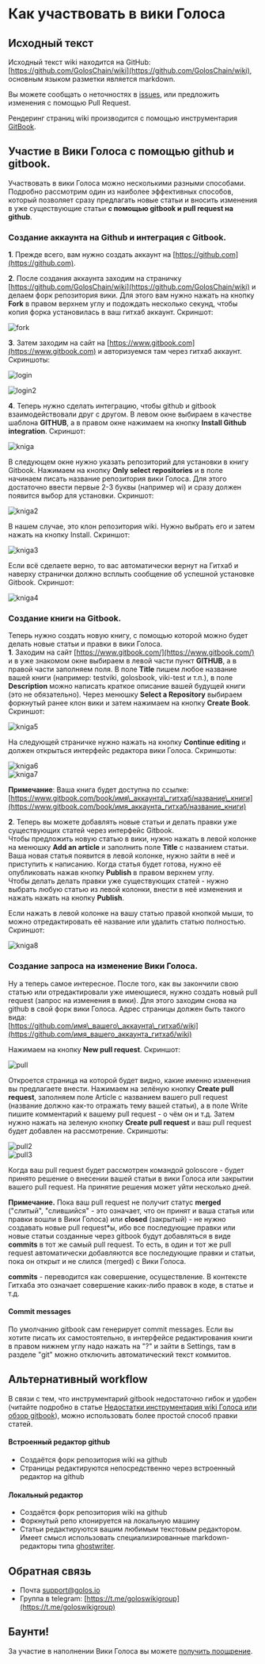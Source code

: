 ﻿# Как участвовать в вики Голоса


## Исходный текст

Исходный текст wiki находится на GitHub: [https://github.com/GolosChain/wiki](https://github.com/GolosChain/wiki), основным языком разметки является markdown.

Вы можете сообщать о неточностях в [issues](https://github.com/GolosChain/wiki/issues), или предложить изменения с помощью Pull Request.

Рендеринг страниц wiki производится с помощью инструментария [GitBook](https://www.gitbook.com).

## Участие в Вики Голоса с помощью github и gitbook.

Участвовать в вики Голоса можно несколькими разными способами. Подробно рассмотрим один из наиболее эффективных способов, который позволяет сразу предлагать новые статьи и вносить изменения в уже существующие статьи **с помощью gitbook и pull request на github**.

### Создание аккаунта на Github и интеграция с Gitbook.

**1**. Прежде всего, вам нужно создать аккаунт на [https://github.com](https://github.com).

**2**. После создания аккаунта заходим на страничку [https://github.com/GolosChain/wiki](https://github.com/GolosChain/wiki) и делаем форк репозитория вики. Для этого вам нужно нажать на кнопку **Fork** в правом верхнем углу и подождать несколько секунд, чтобы копия форка установилась в ваш гитхаб аккаунт. Скриншот:

![fork](https://i.imgur.com/QsxyqoG.png)

**3**. Затем заходим на сайт на [https://www.gitbook.com](https://www.gitbook.com) и авторизуемся там через гитхаб аккаунт. Скриншоты:

![login](https://i.imgur.com/QkiJi3Z.png)

![login2](https://i.imgur.com/P4BRMK7.png)

**4**. Теперь нужно сделать интеграцию, чтобы github и gitbook взаимодействовали друг с другом. В левом окне выбираем в качестве шаблона **GITHUB**, а в правом окне нажимаем на кнопку **Install Github integration**. Скриншот:

![kniga](https://i.imgur.com/t3uygwf.png)

В следующем окне нужно указать репозиторий для установки в книгу Gitbook. Нажимаем на кнопку **Only select repositories** и в поле начинаем писать название репозитория вики Голоса. Для этого достаточно ввести первые 2-3 буквы \(например wi\) и сразу должен появится выбор для установки. Скриншот:

![kniga2](https://i.imgur.com/pjINVLg.png)

В нашем случае, это клон репозитория wiki. Нужно выбрать его и затем нажать на кнопку Install. Скриншот:

![kniga3](https://i.imgur.com/teDWMSU.png)

Если всё сделаете верно, то вас автоматически вернут на Гитхаб и наверху странички должно всплыть сообщение об успешной установке Gitbook. Скриншот:

![kniga4](https://i.imgur.com/dZkRmKn.png)

### Создание книги на Gitbook.

Теперь нужно создать новую книгу, с помощью которой можно будет делать новые статьи и правки в вики Голоса.   
**1**. Заходим на сайт [https://www.gitbook.com/](https://www.gitbook.com/) и в уже знакомом окне выбираем в левой части пункт **GITHUB**, а в правой части заполняем поля. В поле **Title** пишем любое название вашей книги \(например: testviki, golosbook, viki-test и т.п.\), в поле **Description** можно написать краткое описание вашей будущей книги \(это не обязательно\). Через менюшку **Select a Repository** выбираем форкнутый ранее клон вики и затем нажимаем на кнопку **Create Book**. Скриншот:

![kniga5](https://i.imgur.com/AHGmdkg.png)

На следующей страничке нужно нажать на кнопку **Continue editing** и должен открыться интерфейс редактора вики Голоса. Скриншоты:

![kniga6](https://i.imgur.com/wN2gWQF.png)  
![kniga7](https://i.imgur.com/A425qTU.png)

**Примечание**: Ваша книга будет доступна по ссылке: [https://www.gitbook.com/book/имя\_аккаунта\_гитхаб/название\_книги](https://www.gitbook.com/book/имя_аккаунта_гитхаб/название_книги)

**2**. Теперь вы можете добавлять новые статьи и делать правки уже существующих статей через интерфейс Gitbook.   
Чтобы предложить новую статью в вики, нужно нажать в левой колонке на менюшку **Add an article** и заполнить поле **Title** с названием статьи. Ваша новая статья появится в левой колонке, нужно  зайти в неё и приступить к написанию. Когда статья будет готова, нужно её опубликовать нажав кнопку  **Publish** в правом верхнем углу.   
Чтобы делать делать правки уже существующих статей - нужно выбрать любую статью из левой колонки, внести в неё изменения и нажать нажать на кнопку **Publish**.

Если нажать в левой колонке на вашу статью правой кнопкой мыши, то можно отредактировать её название или удалить статью полностью. Скриншот:

![kniga8](https://i.imgur.com/5wFnaEf.png)

### Создание запроса на изменение Вики Голоса.

Ну а теперь самое интересное. После того, как вы закончили свою статью или отредактировали уже имеющиеся, нужно создать новый pull request \(запрос на изменения в вики\). Для этого заходим снова на github в свой форк вики Голоса. Адрес страницы должен быть такого вида:   
[https://github.com/имя\_вашего\_аккаунта\_гитхаб/wiki](https://github.com/имя_вашего_аккаунта_гитхаб/wiki)

Нажимаем на кнопку **New pull request**. Скриншот:

![pull](https://i.imgur.com/V5Z1xnh.png)

Откроется страница на которой будет видно, какие именно изменения вы предлагаете внести. Нажимаем на зелёную кнопку **Create pull request**, заполняем поле Article с названием вашего pull request \(название должно как-то отражать тему вашей статьи\), а в поле Write пишите комментарий к вашему pull request - о чём он и т.д. Затем нужно нажать на зеленую кнопку **Create pull request** и ваш pull request будет добавлен на рассмотрение. Скриншоты:

![pull2](https://i.imgur.com/2FTlXb4.png)  
![pull3](https://i.imgur.com/5fXOFfF.png)

Когда ваш pull request будет рассмотрен командой goloscore - будет принято решение о внесении вашей статьи в вики Голоса или закрытии вашего pull request. На принятие решения может уйти несколько дней.

**Примечание.** Пока ваш pull request не получит статус **merged** \("слитый", "слившийся" - это означает, что он принят и ваша статья или правки вошли в Вики Голоса\) или **closed** \(закрытый\) - не нужно создавать новые pull request\*ы, ибо все последующие правки или новые статьи созданные через gitbook будут добавляться в виде **commits** в тот же самый pull request. То есть, в один и тот же pull request автоматически добавляются все последующие правки и статьи, пока он открыт и не слился \(merged\) с Вики Голоса.   
  
**commits** - переводится как совершение, осуществление. В контексте Гитхаба это означает совершение каких-либо правок в коде, в статье и т.д. 

#### Commit messages

По умолчанию gitbook сам генерирует commit messages. Если вы хотите писать их самостоятельно, в интерфейсе редактирования книги в правом нижнем углу надо нажать на "?" и зайти в Settings, там в разделе "git" можно отключить автоматический текст коммитов.

## Альтернативный workflow

В связи с тем, что инструментарий gitbook недостаточно гибок и удобен \(читайте подробно в статье [Недостатки инструментария wiki Голоса или обзор gitbook](https://golos.io/goldvoice/@vvk/gitbook)\), можно использовать более простой способ правки статей.

#### Встроенный редактор github

* Создаётся форк репозитория wiki на github
* Страницы редактируются непосредственно через встроенный редактор на github

#### Локальный редактор

* Создаётся форк репозитория wiki на github
* Форкнутый репо клонируется на локальную машину
* Статьи редактируются вашим любимым текстовым редактором. Имеет смысл использовать специализированные markdown-редакторы типа [ghostwriter](https://wereturtle.github.io/ghostwriter/).

## Обратная связь

* Почта [support@golos.io](mailto:support@golos.io)
* Группа в telegram: [https://t.me/goloswikigroup](https://t.me/goloswikigroup)

## Баунти!

За участие в наполнении Вики Голоса вы можете [получить поощрение](/0-aktualnoe/baunti.md).

